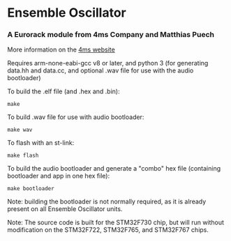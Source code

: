 # Ensemble Oscillator

### A Eurorack module from 4ms Company and Matthias Puech

More information on the [4ms website](https://4mscompany.com/enosc)

Requires arm-none-eabi-gcc v8 or later, and python 3 (for generating data.hh and data.cc, and optional .wav file for use with the audio bootloader)

To build the .elf file (and .hex and .bin):
```
make
```

To build .wav file for use with audio bootloader:
```
make wav
```

To flash with an st-link:
```
make flash
```

To build the audio bootloader and generate a "combo" hex file (containing bootloader and app in one hex file):
```
make bootloader
```

Note: building the bootloader is not normally required, as it is already present on all Ensemble Oscillator units.

Note: The source code is built for the STM32F730 chip, but will run without modification on the STM32F722, STM32F765, and STM32F767 chips.
